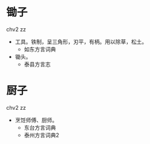 # 锄子
chv2 zz
+ 工具。铁制，呈三角形，刃平，有柄。用以除草，松土。
  * 如东方言词典
+ 锄头。
  * 泰县方言志

# 厨子
chv2 zz
+ 烹饪师傅、厨师。
  * 东台方言词典
  * 泰州方言词典2
